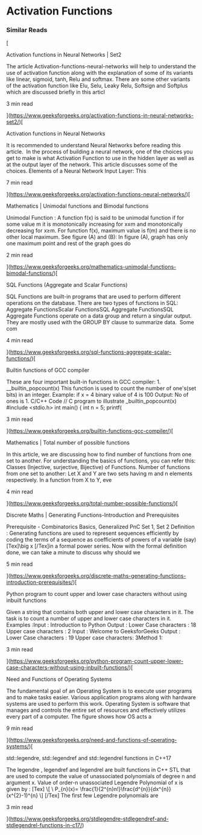 ﻿# Activation Functions
### Similar Reads

[

Activation functions in Neural Networks | Set2

The article Activation-functions-neural-networks will help to understand the use of activation function along with the explanation of some of its variants like linear, sigmoid, tanh, Relu and softmax. There are some other variants of the activation function like Elu, Selu, Leaky Relu, Softsign and Softplus which are discussed briefly in this articl

3 min read

](https://www.geeksforgeeks.org/activation-functions-in-neural-networks-set2/)[

Activation functions in Neural Networks

It is recommended to understand Neural Networks before reading this article.  In the process of building a neural network, one of the choices you get to make is what Activation Function to use in the hidden layer as well as at the output layer of the network. This article discusses some of the choices. Elements of a Neural Network Input Layer: This

7 min read

](https://www.geeksforgeeks.org/activation-functions-neural-networks/)[

Mathematics | Unimodal functions and Bimodal functions

Unimodal Function : A function f(x) is said to be unimodal function if for some value m it is monotonically increasing for x&le;m and monotonically decreasing for x&ge;m. For function f(x), maximum value is f(m) and there is no other local maximum. See figure (A) and (B): In figure (A), graph has only one maximum point and rest of the graph goes do

2 min read

](https://www.geeksforgeeks.org/mathematics-unimodal-functions-bimodal-functions/)[

SQL Functions (Aggregate and Scalar Functions)

SQL Functions are built-in programs that are used to perform different operations on the database. There are two types of functions in SQL: Aggregate FunctionsScalar FunctionsSQL Aggregate FunctionsSQL Aggregate Functions operate on a data group and return a singular output. They are mostly used with the GROUP BY clause to summarize data.  Some com

4 min read

](https://www.geeksforgeeks.org/sql-functions-aggregate-scalar-functions/)[

Builtin functions of GCC compiler

These are four important built-in functions in GCC compiler: 1. \_\_builtin\_popcount(x) This function is used to count the number of one's(set bits) in an integer. Example: if x = 4 binary value of 4 is 100 Output: No of ones is 1. C/C++ Code // C program to illustrate \_builtin\_popcount(x) #include &lt;stdio.h&gt; int main() { int n = 5; printf(

3 min read

](https://www.geeksforgeeks.org/builtin-functions-gcc-compiler/)[

Mathematics | Total number of possible functions

In this article, we are discussing how to find number of functions from one set to another. For understanding the basics of functions, you can refer this: Classes (Injective, surjective, Bijective) of Functions. Number of functions from one set to another: Let X and Y are two sets having m and n elements respectively. In a function from X to Y, eve

4 min read

](https://www.geeksforgeeks.org/total-number-possible-functions/)[

Discrete Maths | Generating Functions-Introduction and Prerequisites

Prerequisite - Combinatorics Basics, Generalized PnC Set 1, Set 2 Definition : Generating functions are used to represent sequences efficiently by coding the terms of a sequence as coefficients of powers of a variable (say) \[Tex\]\\big x \[/Tex\]in a formal power series. Now with the formal definition done, we can take a minute to discuss why should we

5 min read

](https://www.geeksforgeeks.org/discrete-maths-generating-functions-introduction-prerequisites/)[

Python program to count upper and lower case characters without using inbuilt functions

Given a string that contains both upper and lower case characters in it. The task is to count a number of upper and lower case characters in it. Examples :Input : Introduction to Python Output : Lower Case characters : 18 Upper case characters : 2 Input : Welcome to GeeksforGeeks Output : Lower Case characters : 19 Upper case characters: 3Method 1:

3 min read

](https://www.geeksforgeeks.org/python-program-count-upper-lower-case-characters-without-using-inbuilt-functions/)[

Need and Functions of Operating Systems

The fundamental goal of an Operating System is to execute user programs and to make tasks easier. Various application programs along with hardware systems are used to perform this work. Operating System is software that manages and controls the entire set of resources and effectively utilizes every part of a computer. The figure shows how OS acts a

9 min read

](https://www.geeksforgeeks.org/need-and-functions-of-operating-systems/)[

std::legendre, std::legendref and std::legendrel functions in C++17

The legendre , legendref and legendrel are built functions in C++ STL that are used to compute the value of unassociated polynomials of degree n and argument x. Value of order-n unassociated Legendre Polynomial of x is given by : \[Tex\] \\\[ \\ P\_{n}(x)= \\frac{1}{2^{n}n!}\\frac{d^{n}}{dx^{n}}(x^{2}-1)^{n} \\\] \[/Tex\] The first few Legendre polynomials are

3 min read

](https://www.geeksforgeeks.org/stdlegendre-stdlegendref-and-stdlegendrel-functions-in-c17/)